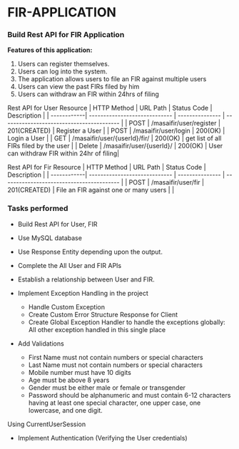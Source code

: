 # FIR-APPLICATION

### Build Rest API for FIR **Application**

**Features of this application:**

1. Users can register themselves.
2. Users can log into the system.
3. The application allows users to file an FIR against multiple users
4. Users can view the past FIRs filed by him
5. Users can withdraw an FIR within 24hrs of filing


Rest API for User Resource
| HTTP Method |           URL Path            |   Status Code   |            Description                    |
| ------------| ----------------------------- | --------------- | ----------------------------------------- |
| POST        | /masaifir/user/register       | 201(CREATED)    | Register a User                           |
| POST        | /masaifir/user/login          | 200(OK)         | Login a User                              |
| GET         | /masaifir/user/{userId}/fir/  | 200(OK)         | get list of all FIRs filed by the user    |
| Delete      | /masaifir/user/{userId}/      | 200(OK)         | User can withdraw FIR within 24hr of filing|

Rest API for Fir Resource
| HTTP Method |           URL Path            |   Status Code   |            Description                    |
| ------------| ----------------------------- | --------------- | ----------------------------------------- |
| POST        | /masaifir/user/fir            | 201(CREATED)    | File an FIR against one or many users     |                      |

### Tasks performed

- Build Rest API for User, FIR
- Use MySQL database
- Use Response Entity depending upon the output.

- Complete the All User and FIR APIs
- Establish a relationship between User and FIR.

- Implement Exception Handling in the project
    - Handle Custom Exception
    - Create Custom Error Structure Response for Client
    - Create Global Exception Handler to handle the exceptions globally: All other exception handled in this single place
- Add Validations
    - First Name must not contain numbers or special characters
    - Last Name must not contain numbers or special characters
    - Mobile number must have 10 digits
    - Age must be above 8 years
    - Gender must be either male or female or transgender
    - Password should be alphanumeric and must contain 6-12 characters having at least one special character, one upper case, one lowercase, and one digit.
    
Using CurrentUserSession

- Implement Authentication (Verifying the User credentials)



